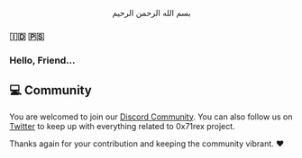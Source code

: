 <p align="center">
بسم الله الرحمن الرحيم
</p>

### 🇮🇩 🇵🇸

### Hello, Friend...

💻 Community
-----

You are welcomed to join our [Discord Community](https://discord.gg/cTKMyNuDNH). You can also follow us on [Twitter](https://twitter.com/0x71rex) to keep up with everything related to 0x71rex project.

Thanks again for your contribution and keeping the community vibrant. :heart:
